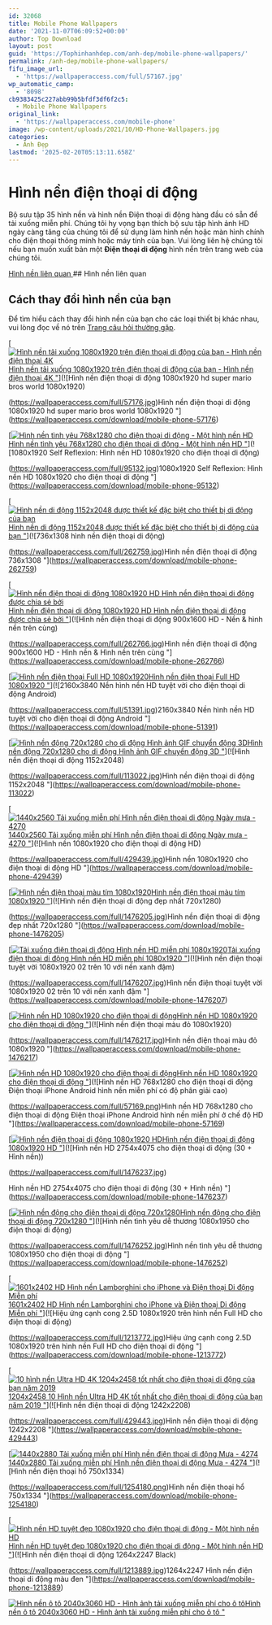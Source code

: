 ```yaml
---
id: 32068
title: Mobile Phone Wallpapers
date: '2021-11-07T06:09:52+00:00'
author: Top Download
layout: post
guid: 'https://Tophinhanhdep.com/anh-dep/mobile-phone-wallpapers/'
permalink: /anh-dep/mobile-phone-wallpapers/
fifu_image_url:
  - 'https://wallpaperaccess.com/full/57167.jpg'
wp_automatic_camp:
  - '8098'
cb9383425c227abb99b5bfdf3df6f2c5:
  - Mobile Phone Wallpapers
original_link:
  - 'https://wallpaperaccess.com/mobile-phone'
image: /wp-content/uploads/2021/10/HD-Phone-Wallpapers.jpg
categories:
  - Ảnh Đẹp
lastmod: '2025-02-20T05:13:11.658Z'
---
```

# Hình nền điện thoại di động

Bộ sưu tập 35 hình nền và hình nền Điện thoại di động hàng đầu có sẵn để tải xuống miễn phí. Chúng tôi hy vọng bạn thích bộ sưu tập hình ảnh HD ngày càng tăng của chúng tôi để sử dụng làm hình nền hoặc màn hình chính cho điện thoại thông minh hoặc máy tính của bạn. Vui lòng liên hệ chúng tôi nếu bạn muốn xuất bản một **Điện thoại di động** hình nền trên trang web của chúng tôi.

[Hình nền liên quan ](#related) ## Hình nền liên quan

## Cách thay đổi hình nền của bạn

Để tìm hiểu cách thay đổi hình nền của bạn cho các loại thiết bị khác nhau, vui lòng đọc về nó trên [Trang câu hỏi thường gặp](https://tophinhanhdep.com/faq/).

  
[[![Hình nền tải xuống 1080x1920 trên điện thoại di động của bạn - Hình nền điện thoại 4K](https://wallpaperaccess.com/full/57167.jpg)Hình nền tải xuống 1080x1920 trên điện thoại di động của bạn - Hình nền điện thoại 4K "](https://wallpaperaccess.com/download/mobile-phone-57167)](![Hình nền điện thoại di động 1080x1920 hd super mario bros world 1080x1920)

(https://wallpaperaccess.com/full/57176.jpg)Hình nền điện thoại di động 1080x1920 hd super mario bros world 1080x1920 "](https://wallpaperaccess.com/download/mobile-phone-57176)

[[![Hình nền tình yêu 768x1280 cho điện thoại di động - Một hình nền HD](https://wallpaperaccess.com/full/262751.jpg)Hình nền tình yêu 768x1280 cho điện thoại di động - Một hình nền HD "](https://wallpaperaccess.com/download/mobile-phone-262751)](![1080x1920 Self Reflexion: Hình nền HD 1080x1920 cho điện thoại di động)

(https://wallpaperaccess.com/full/95132.jpg)1080x1920 Self Reflexion: Hình nền HD 1080x1920 cho điện thoại di động "](https://wallpaperaccess.com/download/mobile-phone-95132)

[[![Hình nền di động 1152x2048 được thiết kế đặc biệt cho thiết bị di động của bạn](https://wallpaperaccess.com/full/262755.jpg)Hình nền di động 1152x2048 được thiết kế đặc biệt cho thiết bị di động của bạn "](https://wallpaperaccess.com/download/mobile-phone-262755)](![736x1308 hình nền điện thoại di động)

(https://wallpaperaccess.com/full/262759.jpg)Hình nền điện thoại di động 736x1308 "](https://wallpaperaccess.com/download/mobile-phone-262759)

[[![Hình nền điện thoại di động 1080x1920 HD Hình nền điện thoại di động được chia sẻ bởi](https://wallpaperaccess.com/full/262760.jpg)Hình nền điện thoại di động 1080x1920 HD Hình nền điện thoại di động được chia sẻ bởi "](https://wallpaperaccess.com/download/mobile-phone-262760)](![Hình nền điện thoại di động 900x1600 HD - Nền & hình nền trên cùng)

(https://wallpaperaccess.com/full/262766.jpg)Hình nền điện thoại di động 900x1600 HD - Hình nền &amp; Hình nền trên cùng "](https://wallpaperaccess.com/download/mobile-phone-262766)

[[![Hình nền điện thoại Full HD 1080x1920](https://wallpaperaccess.com/full/57163.jpg)Hình nền điện thoại Full HD 1080x1920 "](https://wallpaperaccess.com/download/mobile-phone-57163)](![2160x3840 Nền hình nền HD tuyệt vời cho điện thoại di động Android)

(https://wallpaperaccess.com/full/51391.jpg)2160x3840 Nền hình nền HD tuyệt vời cho điện thoại di động Android "](https://wallpaperaccess.com/download/mobile-phone-51391)

[[![Hình nền động 720x1280 cho di động Hình ảnh GIF chuyển động 3D](https://wallpaperaccess.com/full/8589.gif)Hình nền động 720x1280 cho di động Hình ảnh GIF chuyển động 3D "](https://wallpaperaccess.com/download/mobile-phone-8589)](![Hình nền điện thoại di động 1152x2048)

(https://wallpaperaccess.com/full/113022.jpg)Hình nền điện thoại di động 1152x2048 "](https://wallpaperaccess.com/download/mobile-phone-113022)

[[![1440x2560 Tải xuống miễn phí Hình nền điện thoại di động Ngày mưa - 4270](https://wallpaperaccess.com/full/1476190.jpg)1440x2560 Tải xuống miễn phí Hình nền điện thoại di động Ngày mưa - 4270 "](https://wallpaperaccess.com/download/mobile-phone-1476190)](![Hình nền 1080x1920 cho điện thoại di động HD)

(https://wallpaperaccess.com/full/429439.jpg)Hình nền 1080x1920 cho điện thoại di động HD "](https://wallpaperaccess.com/download/mobile-phone-429439)

[[![Hình nền điện thoại màu tím 1080x1920](https://wallpaperaccess.com/full/1476198.jpg)Hình nền điện thoại màu tím 1080x1920 "](https://wallpaperaccess.com/download/mobile-phone-1476198)](![Hình nền điện thoại di động đẹp nhất 720x1280)

(https://wallpaperaccess.com/full/1476205.jpg)Hình nền điện thoại di động đẹp nhất 720x1280 "](https://wallpaperaccess.com/download/mobile-phone-1476205)

[[![Tải xuống điện thoại di động Hình nền HD miễn phí 1080x1920](https://wallpaperaccess.com/full/418787.jpg)Tải xuống điện thoại di động Hình nền HD miễn phí 1080x1920 "](https://wallpaperaccess.com/download/mobile-phone-418787)](![Hình nền điện thoại tuyệt vời 1080x1920 02 trên 10 với nền xanh đậm)

(https://wallpaperaccess.com/full/1476207.jpg)Hình nền điện thoại tuyệt vời 1080x1920 02 trên 10 với nền xanh đậm "](https://wallpaperaccess.com/download/mobile-phone-1476207)

[[![Hình nền HD 1080x1920 cho điện thoại di động](https://wallpaperaccess.com/full/1476210.jpg)Hình nền HD 1080x1920 cho điện thoại di động "](https://wallpaperaccess.com/download/mobile-phone-1476210)](![Hình nền điện thoại màu đỏ 1080x1920)

(https://wallpaperaccess.com/full/1476217.jpg)Hình nền điện thoại màu đỏ 1080x1920 "](https://wallpaperaccess.com/download/mobile-phone-1476217)

 [[![Hình nền HD 1080x1920 cho điện thoại di động](https://wallpaperaccess.com/full/1476232.jpg)Hình nền HD 1080x1920 cho điện thoại di động "](https://wallpaperaccess.com/download/mobile-phone-1476232)](![Hình nền HD 768x1280 cho điện thoại di động Điện thoại iPhone Android hình nền miễn phí có độ phân giải cao)

(https://wallpaperaccess.com/full/57169.png)Hình nền HD 768x1280 cho điện thoại di động Điện thoại iPhone Android hình nền miễn phí ở chế độ HD "](https://wallpaperaccess.com/download/mobile-phone-57169)

[[![Hình nền điện thoại di động 1080x1920 HD](https://wallpaperaccess.com/full/1214383.jpg)Hình nền điện thoại di động 1080x1920 HD "](https://wallpaperaccess.com/download/mobile-phone-1214383)](![Hình nền HD 2754x4075 cho điện thoại di động (30 + Hình nền))

(https://wallpaperaccess.com/full/1476237.jpg)

Hình nền HD 2754x4075 cho điện thoại di động (30 + Hình nền) "](https://wallpaperaccess.com/download/mobile-phone-1476237)

[[![Hình nền động cho điện thoại di động 720x1280](https://wallpaperaccess.com/full/1476243.gif)Hình nền động cho điện thoại di động 720x1280 "](https://wallpaperaccess.com/download/mobile-phone-1476243)](![Hình nền tình yêu dễ thương 1080x1950 cho điện thoại di động)

(https://wallpaperaccess.com/full/1476252.jpg)Hình nền tình yêu dễ thương 1080x1950 cho điện thoại di động "](https://wallpaperaccess.com/download/mobile-phone-1476252)

[[![1601x2402 HD Hình nền Lamborghini cho iPhone và Điện thoại Di động Miễn phí](https://wallpaperaccess.com/full/1214327.jpg)1601x2402 HD Hình nền Lamborghini cho iPhone và Điện thoại Di động Miễn phí "](https://wallpaperaccess.com/download/mobile-phone-1214327)](![Hiệu ứng cạnh cong 2.5D 1080x1920 trên hình nền Full HD cho điện thoại di động)

(https://wallpaperaccess.com/full/1213772.jpg)Hiệu ứng cạnh cong 2.5D 1080x1920 trên hình nền Full HD cho điện thoại di động "](https://wallpaperaccess.com/download/mobile-phone-1213772)

[[![10 hình nền Ultra HD 4K 1204x2458 tốt nhất cho điện thoại di động của bạn năm 2019](https://wallpaperaccess.com/full/1396723.jpg)1204x2458 10 Hình nền Ultra HD 4K tốt nhất cho điện thoại di động của bạn năm 2019 "](https://wallpaperaccess.com/download/mobile-phone-1396723)](![Hình nền điện thoại di động 1242x2208)

(https://wallpaperaccess.com/full/429443.jpg)Hình nền điện thoại di động 1242x2208 "](https://wallpaperaccess.com/download/mobile-phone-429443)

[[![1440x2880 Tải xuống miễn phí Hình nền điện thoại di động Mưa - 4274](https://wallpaperaccess.com/full/1476258.jpg)1440x2880 Tải xuống miễn phí Hình nền điện thoại di động Mưa - 4274 "](https://wallpaperaccess.com/download/mobile-phone-1476258)](![Hình nền điện thoại hổ 750x1334)

(https://wallpaperaccess.com/full/1254180.png)Hình nền điện thoại hổ 750x1334 "](https://wallpaperaccess.com/download/mobile-phone-1254180)

[[![Hình nền HD tuyệt đẹp 1080x1920 cho điện thoại di động - Một hình nền HD](https://wallpaperaccess.com/full/632246.jpg)Hình nền HD tuyệt đẹp 1080x1920 cho điện thoại di động - Một hình nền HD "](https://wallpaperaccess.com/download/mobile-phone-632246)](![Hình nền điện thoại di động 1264x2247 Black)

(https://wallpaperaccess.com/full/1213889.jpg)1264x2247 Hình nền điện thoại di động màu đen "](https://wallpaperaccess.com/download/mobile-phone-1213889)

[![Hình nền ô tô 2040x3060 HD - Hình ảnh tải xuống miễn phí cho ô tô](https://wallpaperaccess.com/full/1215869.jpg)Hình nền ô tô 2040x3060 HD - Hình ảnh tải xuống miễn phí cho ô tô "](https://wallpaperaccess.com/download/mobile-phone-1215869)
